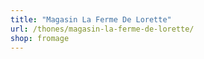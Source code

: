 ```yaml
---
title: "Magasin La Ferme De Lorette"
url: /thones/magasin-la-ferme-de-lorette/
shop: fromage
---
```

